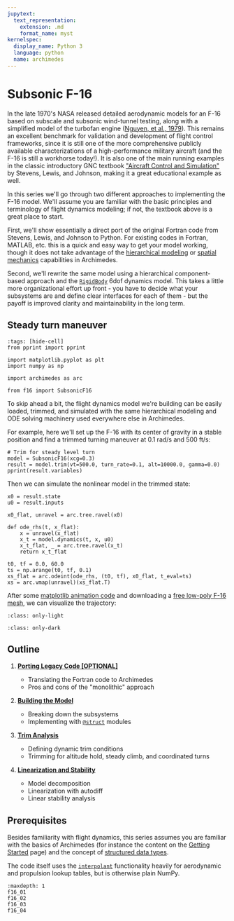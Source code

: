 ```yaml
---
jupytext:
  text_representation:
    extension: .md
    format_name: myst
kernelspec:
  display_name: Python 3
  language: python
  name: archimedes
---
```


# Subsonic F-16

In the late 1970's NASA released detailed aerodynamic models for an F-16 based on subscale and subsonic wind-tunnel testing, along with a simplified model of the turbofan engine ([Nguyen, et al., 1979](https://ntrs.nasa.gov/citations/19800005879)).
This remains an excellent benchmark for validation and development of flight control frameworks, since it is still one of the more comprehensive publicly available characterizations of a high-performance military aircraft (and the F-16 is still a workhorse today!).
It is also one of the main running examples in the classic introductory GNC textbook ["Aircraft Control and Simulation"](https://doi.org/10.1002/9781119174882) by Stevens, Lewis, and Johnson, making it a great educational example as well.

In this series we'll go through two different approaches to implementing the F-16 model.
We'll assume you are familiar with the basic principles and terminology of flight dynamics modeling; if not, the textbook above is a great place to start.

First, we'll show essentially a direct port of the original Fortran code from Stevens, Lewis, and Johnson to Python.
For existing codes in Fortran, MATLAB, etc. this is a quick and easy way to get your model working, though it does not take advantage of the [hierarchical modeling](../hierarchical/hierarchical00.md) or [spatial mechanics](../../blog/2025/spatial.md) capabilities in Archimedes.

Second, we'll rewrite the same model using a hierarchical component-based approach and the [`RigidBody`](#archimedes.spatial.RigidBody) 6dof dynamics model.
This takes a little more organizational effort up front - you have to decide what your subsystems are and define clear interfaces for each of them - but the payoff is improved clarity and maintainability in the long term.

## Steady turn maneuver

```{code-cell} python
:tags: [hide-cell]
from pprint import pprint

import matplotlib.pyplot as plt
import numpy as np

import archimedes as arc

from f16 import SubsonicF16
```

To skip ahead a bit, the flight dynamics model we're building can be easily loaded, trimmed, and simulated with the same hierarchical modeling and ODE solving machinery used everywhere else in Archimedes.

For example, here we'll set up the F-16 with its center of gravity in a stable position and find a trimmed turning maneuver at 0.1 rad/s and 500 ft/s:


```{code-cell} python
# Trim for steady level turn
model = SubsonicF16(xcg=0.3)
result = model.trim(vt=500.0, turn_rate=0.1, alt=10000.0, gamma=0.0)
pprint(result.variables)
```

Then we can simulate the nonlinear model in the trimmed state:

```{code-cell} python
x0 = result.state
u0 = result.inputs

x0_flat, unravel = arc.tree.ravel(x0)

def ode_rhs(t, x_flat):
    x = unravel(x_flat)
    x_t = model.dynamics(t, x, u0)
    x_t_flat, _ = arc.tree.ravel(x_t)
    return x_t_flat

t0, tf = 0.0, 60.0
ts = np.arange(t0, tf, 0.1)
xs_flat = arc.odeint(ode_rhs, (t0, tf), x0_flat, t_eval=ts)
xs = arc.vmap(unravel)(xs_flat.T)
```

After some [matplotlib animation code]() and downloading a [free low-poly F-16 mesh](https://www.printables.com/model/840061-low-poly-f-16-falcon-aka-viper-jet-fighter/files), we can visualize the trajectory:

```{image} _static/f16_turn_light.gif
:class: only-light
```

```{image} _static/f16_turn_dark.gif
:class: only-dark
```

## Outline

1. [**Porting Legacy Code [OPTIONAL]**](f16_01.md)
    - Translating the Fortran code to Archimedes
    - Pros and cons of the "monolithic" approach

2. [**Building the Model**](f16_02.md)
    - Breaking down the subsystems
    - Implementing with [`@struct`](#archimedes.struct) modules

3. [**Trim Analysis**](f16_03.md)
    - Defining dynamic trim conditions
    - Trimming for altitude hold, steady climb, and coordinated turns

4. [**Linearization and Stability**](f16_04.md)
    - Model decomposition
    - Linearization with autodiff
    - Linear stability analysis

## Prerequisites

Besides familiarity with flight dynamics, this series assumes you are familiar with the basics of Archimedes (for instance the content on the [Getting Started](../../getting-started.md) page) and the concept of [structured data types](../../trees.md).

The code itself uses the [`interpolant`](#archimedes.interpolant) functionality heavily for aerodynamic and propulsion lookup tables, but is otherwise plain NumPy.

```{toctree}
:maxdepth: 1
f16_01
f16_02
f16_03
f16_04
   
```

